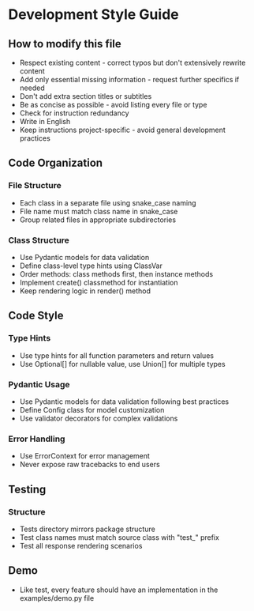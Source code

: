 # Development Style Guide

## How to modify this file

- Respect existing content - correct typos but don't extensively rewrite content
- Add only essential missing information - request further specifics if needed
- Don't add extra section titles or subtitles
- Be as concise as possible - avoid listing every file or type
- Check for instruction redundancy
- Write in English
- Keep instructions project-specific - avoid general development practices

## Code Organization

### File Structure
- Each class in a separate file using snake_case naming
- File name must match class name in snake_case
- Group related files in appropriate subdirectories

### Class Structure
- Use Pydantic models for data validation
- Define class-level type hints using ClassVar
- Order methods: class methods first, then instance methods
- Implement create() classmethod for instantiation
- Keep rendering logic in render() method

## Code Style

### Type Hints
- Use type hints for all function parameters and return values
- Use Optional[] for nullable value, use Union[] for multiple types

### Pydantic Usage
- Use Pydantic models for data validation following best practices
- Define Config class for model customization
- Use validator decorators for complex validations

### Error Handling
- Use ErrorContext for error management
- Never expose raw tracebacks to end users

## Testing

### Structure
- Tests directory mirrors package structure
- Test class names must match source class with "test_" prefix
- Test all response rendering scenarios

## Demo
- Like test, every feature should have an implementation in the examples/demo.py file